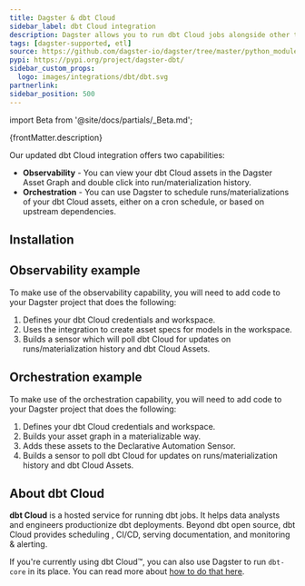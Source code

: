 ```yaml
---
title: Dagster & dbt Cloud
sidebar_label: dbt Cloud integration
description: Dagster allows you to run dbt Cloud jobs alongside other technologies. You can schedule them to run as a step in a larger pipeline and manage them as a data asset.
tags: [dagster-supported, etl]
source: https://github.com/dagster-io/dagster/tree/master/python_modules/libraries/dagster-dbt
pypi: https://pypi.org/project/dagster-dbt/
sidebar_custom_props:
  logo: images/integrations/dbt/dbt.svg
partnerlink:
sidebar_position: 500
---
```


import Beta from '@site/docs/partials/\_Beta.md';

<Beta />

<p>{frontMatter.description}</p>

Our updated dbt Cloud integration offers two capabilities:

- **Observability** - You can view your dbt Cloud assets in the Dagster Asset Graph and double click into run/materialization history.
- **Orchestration** - You can use Dagster to schedule runs/materializations of your dbt Cloud assets, either on a cron schedule, or based on upstream dependencies.

## Installation

<PackageInstallInstructions packageName="dagster-dbt" />

## Observability example

To make use of the observability capability, you will need to add code to your Dagster project that does the following:

1. Defines your dbt Cloud credentials and workspace.
2. Uses the integration to create asset specs for models in the workspace.
3. Builds a sensor which will poll dbt Cloud for updates on runs/materialization history and dbt Cloud Assets.

<CodeExample
  path="docs_snippets/docs_snippets/integrations/dbt/dbt_cloud_observability.py"
  language="python"
  title="defs/dbt_cloud_observability.py"
/>

## Orchestration example

To make use of the orchestration capability, you will need to add code to your Dagster project that does the following:

1. Defines your dbt Cloud credentials and workspace.
2. Builds your asset graph in a materializable way.
3. Adds these assets to the Declarative Automation Sensor.
4. Builds a sensor to poll dbt Cloud for updates on runs/materialization history and dbt Cloud Assets.

<CodeExample
  path="docs_snippets/docs_snippets/integrations/dbt/dbt_cloud_orchestration.py"
  language="python"
  title="defs/dbt_cloud_orchestration.py"
/>

## About dbt Cloud

**dbt Cloud** is a hosted service for running dbt jobs. It helps data analysts and engineers productionize dbt deployments. Beyond dbt open source, dbt Cloud provides scheduling , CI/CD, serving documentation, and monitoring & alerting.

If you're currently using dbt Cloud™, you can also use Dagster to run `dbt-core` in its place. You can read more about [how to do that here](https://dagster.io/blog/migrate-off-dbt-cloud).

